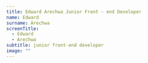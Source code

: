 ```yaml
---
title: Edward Arechwa Junior Front - end Developer
name: Edward
surname: Arechwa
screenTitle:
  - Edward
  - Arechwa
subtitle: junior front-end developer
image: ""
---
```

